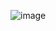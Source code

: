 ![image](https://github.com/bourman/Terraform/assets/68653187/af746b7a-94bf-45df-9710-409753f12257)
